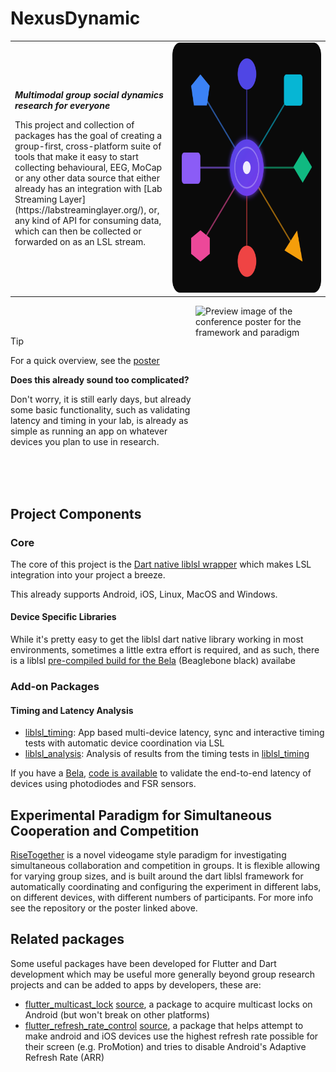 # NexusDynamic


<table vspace="50" style="width: 100%; border: none;" cellspacing="0" cellpadding="0" border="0">
  <tr>
    <td valign="middle"><p><strong><em>Multimodal group social dynamics research for everyone</em></strong></p>

<p>This project and collection of packages has the goal of creating a group-first, cross-platform suite of tools that make it easy to start collecting behavioural, EEG, MoCap or any other data source that either already has an integration with [Lab Streaming Layer](https://labstreaminglayer.org/), or, any kind of API for consuming data, which can then be collected or forwarded on as an LSL stream.</p></td>
    <td width="50%" align="right" valign="middle"><img  src="../nexusdynamic.svg" title="NexusDynamic" alt="NexusDynamic logo showing a central slowly pulsing circular node with spokes connecting to surrounding nodes that have different shapes (circles, squares, triangles, hexagon, etc)" width="400" height="400" /></td>
</table>



<a href="https://github.com/NexusDynamic/.github/blob/main/profile/FINAL-Coop_comp_paradigm-A0Poster_reduced.pdf">
  <img width="208" height="293" alt="Preview image of the conference poster for the framework and paradigm" src="https://github.com/user-attachments/assets/130362be-863d-4655-b559-7cd3ddad833f" align="right" />
</a>

<br/><br/>

> [!TIP]
> For a quick overview, see the <a href="https://github.com/NexusDynamic/.github/blob/main/profile/FINAL-Coop_comp_paradigm-A0Poster_reduced.pdf">poster</a>


**Does this already sound too complicated?**

Don't worry, it is still early days, but already some basic functionality, such as validating latency and timing in your lab, is already as simple as running an app on whatever devices you plan to use in research.

<br/><br/><br/>

## Project Components

### Core

The core of this project is the [Dart native liblsl wrapper](https://github.com/NexusDynamic/liblsl.dart/tree/main/packages/liblsl) which makes LSL integration into your project a breeze.

This already supports Android, iOS, Linux, MacOS and Windows.

#### Device Specific Libraries

While it's pretty easy to get the liblsl dart native library working in most environments, sometimes a little extra effort is required, and as such, there is a liblsl [pre-compiled build for the Bela](https://github.com/NexusDynamic/Bela-liblsl) (Beaglebone black) availabe

### Add-on Packages

#### Timing and Latency Analysis


- [liblsl_timing](https://github.com/NexusDynamic/liblsl.dart/tree/main/packages/liblsl_timing): App based multi-device latency, sync and interactive timing tests with automatic device coordination via LSL
- [liblsl_analysis](https://github.com/NexusDynamic/liblsl.dart/tree/main/packages/liblsl_analysis): Analysis of results from the timing tests in [liblsl_timing](https://github.com/NexusDynamic/liblsl.dart/tree/main/packages/liblsl_timing)

If you have a [Bela](https://bela.io/),  [code is available](https://github.com/NexusDynamic/bela-lsl-timing) to validate the end-to-end latency of devices using photodiodes and FSR sensors.


## Experimental Paradigm for Simultaneous Cooperation and Competition

[RiseTogether](https://github.com/NexusDynamic/RiseTogether) is a novel videogame style paradigm for investigating simultaneous collaboration and competition in groups. It is flexible allowing for varying group sizes, and is built around the dart liblsl framework for automatically coordinating and configuring the experiment in different labs, on different devices, with different numbers of participants. For more info see the repository or the poster linked above.

## Related packages

Some useful packages have been developed for Flutter and Dart development which may be useful more generally beyond group research projects and can be added to apps by developers, these are:

- [flutter_multicast_lock](https://pub.dev/packages/flutter_multicast_lock) [source](https://github.com/NexusDynamic/flutter_multicast_lock), a package to acquire multicast locks on Android (but won't break on other platforms)
- [flutter_refresh_rate_control](https://pub.dev/packages/flutter_refresh_rate_control) [source](https://github.com/NexusDynamic/flutter_refresh_rate_control), a package that helps attempt to make android and iOS devices use the highest refresh rate possible for their screen (e.g. ProMotion) and tries to disable Android's Adaptive Refresh Rate (ARR)
